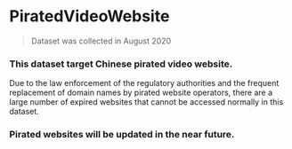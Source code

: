 # PiratedVideoWebsite
> Dataset was collected in August 2020
### This dataset target Chinese pirated video website.
Due to the law enforcement of the regulatory authorities and the frequent replacement of domain names by pirated website operators, there are a large number of expired websites that cannot be accessed normally in this dataset.
### Pirated websites will be updated in the near future.
